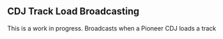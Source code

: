## CDJ Track Load Broadcasting

This is a work in progress. Broadcasts when a Pioneer CDJ loads a track
